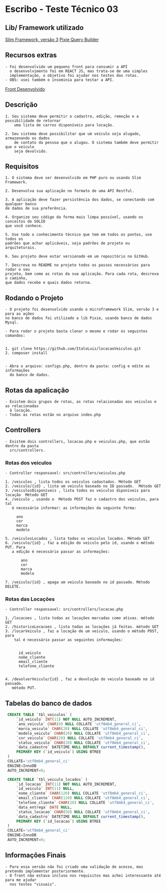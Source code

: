 # Escribo - Teste Técnico 03

## Lib/ Framework utilizado
  
 [Slim Framework, versão 3](https://github.com/slimphp/Slim "Slim Framework, versão 3")
 [Pixie Query Builder](https://github.com/usmanhalalit/pixie "Pixie Query Builder")

## Recursos extras

    - Foi desenvolvido um pequeno front para consumir a API
      o desenvolvimento foi em REACT JS, mas trata-se de uma simples 
      implementação, o objetivo foi ajudar nos testes das rotas.
    - OBS: usei também o insominia para testar a API.

 [Front Desenvolvido](https://github.com/ItaloLuiz/frontLocacao/tree/master "Front Desenvolvido")

## Descrição

    1. Seu sistema deve permitir o cadastro, edição, remoção e a possibilidade de retornar
        uma lista de carros disponíveis para locação.

    2. Seu sistema deve possibilitar que um veículo seja alugado, armazenando os dados
        de contato da pessoa que o alugou. O sistema também deve permitir que o veículo
        seja devolvido.

## Requisitos

    1. O sistema deve ser desenvolvido em PHP puro ou usando Slim Framework.

    2. Desenvolva sua aplicação no formato de uma API Restful.

    3. A aplicação deve fazer persistência dos dados, se conectando com qualquer banco
    de dados de sua preferência.

    4. Organize seu código da forma mais limpa possível, usando os conceitos de SOLID
    que você conhece.

    5. Use todo o conhecimento técnico que tem em todos os pontos, use todos os
    padrões que achar aplicáveis, seja padrões de projeto ou arquiteturais.

    6. Seu projeto deve estar versionado em um repositório no GitHub.

    7. Descreva no README no projeto todos os passos necessários para rodar o seu
    projeto, bem como as rotas da sua aplicação. Para cada rota, descreva o caminho,
    que dados recebe e quais dados retorna.

## Rodando o Projeto

    - O projeto foi desenvolvido usando o microframework Slim, versão 3 e para as ações
    no banco de dados foi utilizado a lib Pixie, usando banco de dados Mysql.

    - Para rodar o projeto basta clonar o mesmo e rodar os seguintes comandos:

    
    1. git clone https://github.com/ItaloLuiz/locacaoVeiculos.git
    2. composer install 
   

    - Abra o arquivo: configs.php, dentro da pasta: config e edite as informações
      do banco de dados.

## Rotas da apalicação

    - Existem dois grupos de rotas, as rotas relacionadas aos veiculos e as relacionadas
      à locação.
    - Todas as rotas estão no arquivo index.php

## Controllers

    - Existem dois controllers, locacao.php e veiculos.php, que estão dentro da pasta
      src/controllers.

### Rotas dos veiculos

    - Controller responsavel: src/controllers/veiculos.php

    1. /veiculos , lista todos os veiculos cadastados. Método GET
    2. /veiculo/{id} , lista um veiculo baseado no ID passado.  Método GET
    3. /veiculosDisponiveis , lista todos os veiculos diponiveis para locação  Método GET
    4. /veiculo , usando o  Método POST faz o cadastro dos veiculos, para tal
       é necessário informar: as informações da seguinte forma:

         ano
         cor
         marca
         modelo    
      
    5. /veiculosLocados , lista todos os veiculos locados. Método GET
    6. /veiculo/{id} , faz a edição do veiculo pelo id, usando o método PUT. Para 
       a edição é necessário passar as informações:
       
           ano
           cor
           marca
           modelo    
       
    7. /veiculo/{id} , apaga um veiculo baseado no id passado. Método DELETE.

### Rotas das Locações

    - Controller responsavel: src/controllers/locacao.php

    1. /locacoes , lista todas as locações marcadas como ativas. método GET
    2. /historicoLocacoes , lista todas as locações já feitas. método GET
    3. /locarVeiculo , faz a locação de um veiculo, usando o método POST, para
        tal é necessário passar as seguintes informações:

            
          id_veiculo
          nome_cliente
          email_cliente
          telefone_cliente
     

    4. /devolverVeiculo/{id} , faz a devolução do veiculo baseado no id passado.
       método PUT.

## Tabelas do banco de dados

   ``` SQL
    CREATE TABLE `tbl_veiculos` (
        `id_veiculo` INT(11) NOT NULL AUTO_INCREMENT,
        `ano_veiculo` CHAR(8) NULL COLLATE 'utf8mb4_general_ci',
        `marca_veiculo` CHAR(20) NULL COLLATE 'utf8mb4_general_ci',
        `modelo_veiculo` CHAR(20) NULL COLLATE 'utf8mb4_general_ci',
        `cor_veiculo` CHAR(20) NULL COLLATE 'utf8mb4_general_ci',
        `status_veiculo` CHAR(20) NULL COLLATE 'utf8mb4_general_ci',
        `data_cadastro` DATETIME NULL DEFAULT current_timestamp(),
        PRIMARY KEY (`id_veiculo`) USING BTREE
    )
    COLLATE='utf8mb4_general_ci'
    ENGINE=InnoDB
    AUTO_INCREMENT=0;
 
    CREATE TABLE `tbl_veiculo_locados` (
        `id_locacao` INT(11) NOT NULL AUTO_INCREMENT,
        `id_veiculo` INT(11) NULL,
        `nome_cliente` CHAR(120) NULL COLLATE 'utf8mb4_general_ci',
        `email_cliente` CHAR(120) NULL COLLATE 'utf8mb4_general_ci',
        `telefone_cliente` CHAR(20) NULL COLLATE 'utf8mb4_general_ci',
        `data_entrega` DATE NULL,
        `status_locacao` CHAR(50) NULL COLLATE 'utf8mb4_general_ci',
        `data_cadastro` DATETIME NULL DEFAULT current_timestamp(),
        PRIMARY KEY (`id_locacao`) USING BTREE
    )
    COLLATE='utf8mb4_general_ci'
    ENGINE=InnoDB
    AUTO_INCREMENT=0;
   ```

## Informações Finais

    - Para essa versão não foi criado uma validação de acesso, mas pretendo implementar posteriormente.
    - O front não estava incluso nos requisitos mas achei interessante até para me ajudar
      nos testes "visuais".
